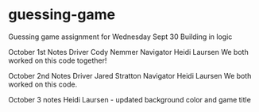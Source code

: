 # guessing-game
Guessing game assignment for Wednesday Sept 30
Building in logic

October 1st Notes
Driver Cody Nemmer
Navigator Heidi Laursen
We both worked on this code together!

October 2nd Notes
Driver Jared Stratton
Navigator Heidi Laursen
We both worked on this code.

October 3 notes
Heidi Laursen - updated background color and game title

